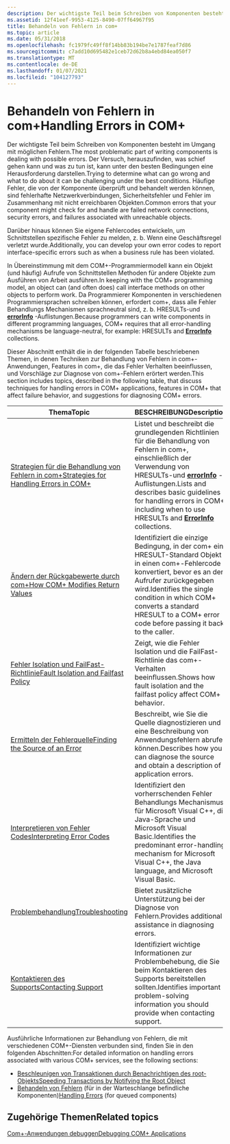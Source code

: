 ```yaml
---
description: Der wichtigste Teil beim Schreiben von Komponenten besteht im Umgang mit möglichen Fehlern.
ms.assetid: 12f41eef-9953-4125-8490-07ff64967f95
title: Behandeln von Fehlern in com+
ms.topic: article
ms.date: 05/31/2018
ms.openlocfilehash: fc1979fc49ff8f14bb83b194be7e1787feaf7d86
ms.sourcegitcommit: c7add10d695482e1ceb72d62b8a4ebd84ea050f7
ms.translationtype: MT
ms.contentlocale: de-DE
ms.lasthandoff: 01/07/2021
ms.locfileid: "104127793"
---
```

# <a name="handling-errors-in-com"></a><span data-ttu-id="f60fd-103">Behandeln von Fehlern in com+</span><span class="sxs-lookup"><span data-stu-id="f60fd-103">Handling Errors in COM+</span></span>

<span data-ttu-id="f60fd-104">Der wichtigste Teil beim Schreiben von Komponenten besteht im Umgang mit möglichen Fehlern.</span><span class="sxs-lookup"><span data-stu-id="f60fd-104">The most problematic part of writing components is dealing with possible errors.</span></span> <span data-ttu-id="f60fd-105">Der Versuch, herauszufinden, was schief gehen kann und was zu tun ist, kann unter den besten Bedingungen eine Herausforderung darstellen.</span><span class="sxs-lookup"><span data-stu-id="f60fd-105">Trying to determine what can go wrong and what to do about it can be challenging under the best conditions.</span></span> <span data-ttu-id="f60fd-106">Häufige Fehler, die von der Komponente überprüft und behandelt werden können, sind fehlerhafte Netzwerkverbindungen, Sicherheitsfehler und Fehler im Zusammenhang mit nicht erreichbaren Objekten.</span><span class="sxs-lookup"><span data-stu-id="f60fd-106">Common errors that your component might check for and handle are failed network connections, security errors, and failures associated with unreachable objects.</span></span>

<span data-ttu-id="f60fd-107">Darüber hinaus können Sie eigene Fehlercodes entwickeln, um Schnittstellen spezifische Fehler zu melden, z. b. Wenn eine Geschäftsregel verletzt wurde.</span><span class="sxs-lookup"><span data-stu-id="f60fd-107">Additionally, you can develop your own error codes to report interface-specific errors such as when a business rule has been violated.</span></span>

<span data-ttu-id="f60fd-108">In Übereinstimmung mit dem COM+-Programmiermodell kann ein Objekt (und häufig) Aufrufe von Schnittstellen Methoden für andere Objekte zum Ausführen von Arbeit ausführen.</span><span class="sxs-lookup"><span data-stu-id="f60fd-108">In keeping with the COM+ programming model, an object can (and often does) call interface methods on other objects to perform work.</span></span> <span data-ttu-id="f60fd-109">Da Programmierer Komponenten in verschiedenen Programmiersprachen schreiben können, erfordert com+, dass alle Fehler Behandlungs Mechanismen sprachneutral sind, z. b. HRESULTs-und [**errorInfo**](errorinfo.md) -Auflistungen.</span><span class="sxs-lookup"><span data-stu-id="f60fd-109">Because programmers can write components in different programming languages, COM+ requires that all error-handling mechanisms be language-neutral, for example: HRESULTs and [**ErrorInfo**](errorinfo.md) collections.</span></span>

<span data-ttu-id="f60fd-110">Dieser Abschnitt enthält die in der folgenden Tabelle beschriebenen Themen, in denen Techniken zur Behandlung von Fehlern in com+-Anwendungen, Features in com+, die das Fehler Verhalten beeinflussen, und Vorschläge zur Diagnose von com+-Fehlern erörtert werden.</span><span class="sxs-lookup"><span data-stu-id="f60fd-110">This section includes topics, described in the following table, that discuss techniques for handling errors in COM+ applications, features in COM+ that affect failure behavior, and suggestions for diagnosing COM+ errors.</span></span>



| <span data-ttu-id="f60fd-111">Thema</span><span class="sxs-lookup"><span data-stu-id="f60fd-111">Topic</span></span>                                                                                           | <span data-ttu-id="f60fd-112">BESCHREIBUNG</span><span class="sxs-lookup"><span data-stu-id="f60fd-112">Description</span></span>                                                                                                                                                 |
|-------------------------------------------------------------------------------------------------|-------------------------------------------------------------------------------------------------------------------------------------------------------------|
| [<span data-ttu-id="f60fd-113">Strategien für die Behandlung von Fehlern in com+</span><span class="sxs-lookup"><span data-stu-id="f60fd-113">Strategies for Handling Errors in COM+</span></span>](strategies-for-handling-errors-in-com-.md)<br/> | <span data-ttu-id="f60fd-114">Listet und beschreibt die grundlegenden Richtlinien für die Behandlung von Fehlern in com+, einschließlich der Verwendung von HRESULTs-und [**errorInfo**](errorinfo.md) -Auflistungen.</span><span class="sxs-lookup"><span data-stu-id="f60fd-114">Lists and describes basic guidelines for handling errors in COM+, including when to use HRESULTs and [**ErrorInfo**](errorinfo.md) collections.</span></span><br/> |
| [<span data-ttu-id="f60fd-115">Ändern der Rückgabewerte durch com+</span><span class="sxs-lookup"><span data-stu-id="f60fd-115">How COM+ Modifies Return Values</span></span>](how-com--modifies-return-values.md)<br/>               | <span data-ttu-id="f60fd-116">Identifiziert die einzige Bedingung, in der com+ ein HRESULT-Standard Objekt in einen com+-Fehlercode konvertiert, bevor es an den Aufrufer zurückgegeben wird.</span><span class="sxs-lookup"><span data-stu-id="f60fd-116">Identifies the single condition in which COM+ converts a standard HRESULT to a COM+ error code before passing it back to the caller.</span></span><br/>             |
| [<span data-ttu-id="f60fd-117">Fehler Isolation und FailFast-Richtlinie</span><span class="sxs-lookup"><span data-stu-id="f60fd-117">Fault Isolation and Failfast Policy</span></span>](fault-isolation-and-failfast-policy.md)<br/>       | <span data-ttu-id="f60fd-118">Zeigt, wie die Fehler Isolation und die FailFast-Richtlinie das com+-Verhalten beeinflussen.</span><span class="sxs-lookup"><span data-stu-id="f60fd-118">Shows how fault isolation and the failfast policy affect COM+ behavior.</span></span><br/>                                                                          |
| [<span data-ttu-id="f60fd-119">Ermitteln der Fehlerquelle</span><span class="sxs-lookup"><span data-stu-id="f60fd-119">Finding the Source of an Error</span></span>](finding-the-source-of-an-error.md)<br/>                 | <span data-ttu-id="f60fd-120">Beschreibt, wie Sie die Quelle diagnostizieren und eine Beschreibung von Anwendungsfehlern abrufen können.</span><span class="sxs-lookup"><span data-stu-id="f60fd-120">Describes how you can diagnose the source and obtain a description of application errors.</span></span> <br/>                                                       |
| [<span data-ttu-id="f60fd-121">Interpretieren von Fehler Codes</span><span class="sxs-lookup"><span data-stu-id="f60fd-121">Interpreting Error Codes</span></span>](interpreting-error-codes.md)<br/>                             | <span data-ttu-id="f60fd-122">Identifiziert den vorherrschenden Fehler Behandlungs Mechanismus für Microsoft Visual C++, die Java-Sprache und Microsoft Visual Basic.</span><span class="sxs-lookup"><span data-stu-id="f60fd-122">Identifies the predominant error-handling mechanism for Microsoft Visual C++, the Java language, and Microsoft Visual Basic.</span></span> <br/>                    |
| [<span data-ttu-id="f60fd-123">Problembehandlung</span><span class="sxs-lookup"><span data-stu-id="f60fd-123">Troubleshooting</span></span>](troubleshooting.md)<br/>                                               | <span data-ttu-id="f60fd-124">Bietet zusätzliche Unterstützung bei der Diagnose von Fehlern.</span><span class="sxs-lookup"><span data-stu-id="f60fd-124">Provides additional assistance in diagnosing errors.</span></span><br/>                                                                                             |
| [<span data-ttu-id="f60fd-125">Kontaktieren des Supports</span><span class="sxs-lookup"><span data-stu-id="f60fd-125">Contacting Support</span></span>](contacting-support.md)<br/>                                         | <span data-ttu-id="f60fd-126">Identifiziert wichtige Informationen zur Problembehebung, die Sie beim Kontaktieren des Supports bereitstellen sollten.</span><span class="sxs-lookup"><span data-stu-id="f60fd-126">Identifies important problem-solving information you should provide when contacting support.</span></span><br/>                                                     |



 

<span data-ttu-id="f60fd-127">Ausführliche Informationen zur Behandlung von Fehlern, die mit verschiedenen COM+-Diensten verbunden sind, finden Sie in den folgenden Abschnitten:</span><span class="sxs-lookup"><span data-stu-id="f60fd-127">For detailed information on handling errors associated with various COM+ services, see the following sections:</span></span>

-   [<span data-ttu-id="f60fd-128">Beschleunigen von Transaktionen durch Benachrichtigen des root-Objekts</span><span class="sxs-lookup"><span data-stu-id="f60fd-128">Speeding Transactions by Notifying the Root Object</span></span>](speeding-transactions-by-notifying-the-root-object.md)
-   <span data-ttu-id="f60fd-129">[Behandeln von Fehlern](handling-errors-in-queued-components.md) (für in der Warteschlange befindliche Komponenten)</span><span class="sxs-lookup"><span data-stu-id="f60fd-129">[Handling Errors](handling-errors-in-queued-components.md) (for queued components)</span></span>

## <a name="related-topics"></a><span data-ttu-id="f60fd-130">Zugehörige Themen</span><span class="sxs-lookup"><span data-stu-id="f60fd-130">Related topics</span></span>

<dl> <dt>

[<span data-ttu-id="f60fd-131">Com+-Anwendungen debuggen</span><span class="sxs-lookup"><span data-stu-id="f60fd-131">Debugging COM+ Applications</span></span>](debugging-com--applications.md)
</dt> </dl>

 

 




